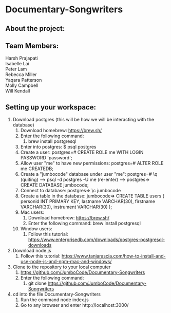 # Documentary-Songwriters
## About the project: ##

## Team Members: ##
Harsh Prajapati  
Isabelle Lai  
Peter Lam  
Rebecca Miller  
Yaqara Patterson  
Molly Campbell  
Will Kendall

## Setting up your workspace: ##
1. Download postgres (this will be how we will be interacting with the database)
    1. Download homebrew: https://brew.sh/
    2. Enter the following command:
        1.  brew install postgresql
    3. Enter into postgres: $ psql postgres 
    4. Create a user: postgres=# CREATE ROLE me WITH LOGIN PASSWORD 'password'; 
    5. Allow user "me" to have new permissions: postgres=# ALTER ROLE me CREATEDB;
    6. Create a "jumbocode" database under user "me": postgres=# \q (quiting) --> psql -d postgres -U me (re-enter) --> postgres=> CREATE DATABASE jumbocode;
    7. Connect to database: postgres=> \c jumbocode
    8. Create a table in the database: jumbocode=>
                                        CREATE TABLE users (
                                        personid INT PRIMARY KEY,
                                        lastname VARCHAR(30),
                                        firstname VARCHAR(30),
                                        instrument VARCHAR(30)
                                        );
    1. Mac users: 
        1. Download homebrew: https://brew.sh/
        2. Enter the following command: brew install postgresql
    2. Window users: 
        1. Follow this tutorial: https://www.enterprisedb.com/downloads/postgres-postgresql-downloads
2. Download node.js 
    1. Follow this tutorial: https://www.taniarascia.com/how-to-install-and-use-node-js-and-npm-mac-and-windows/
3. Clone to the repository to your local computer
    1. https://github.com/JumboCode/Documentary-Songwriters
    2. Enter the following command: 
        1. git clone https://github.com/JumboCode/Documentary-Songwriters
4. cd into the file Documentary-Songwriters 
    1. Run the command node index.js 
    2. Go to any browser and enter http://localhost:3000/

